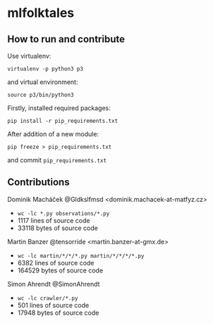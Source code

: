 # mlfolktales

## How to run and contribute

Use virtualenv:

`virtualenv -p python3 p3`

and virtual environment:

`source p3/bin/python3`

Firstly, installed required packages:

`pip install -r pip_requirements.txt`

After addition of a new module:

`pip freeze > pip_requirements.txt`

and commit `pip_requirements.txt`

## Contributions

Dominik Macháček @Gldkslfmsd <dominik.machacek-at-matfyz.cz>

- `wc -lc *.py observations/*.py`
- 1117 lines of source code
- 33118 bytes of source code

Martin Banzer @tensorride <martin.banzer-at-gmx.de>

- `wc -lc martin/*/*/*.py martin/*/*/*/*.py`
-  6382 lines of source code
-  164529 bytes of source code

Simon Ahrendt @SimonAhrendt 

- `wc -lc crawler/*.py`
- 501 lines of source code
- 17948 bytes of source code
